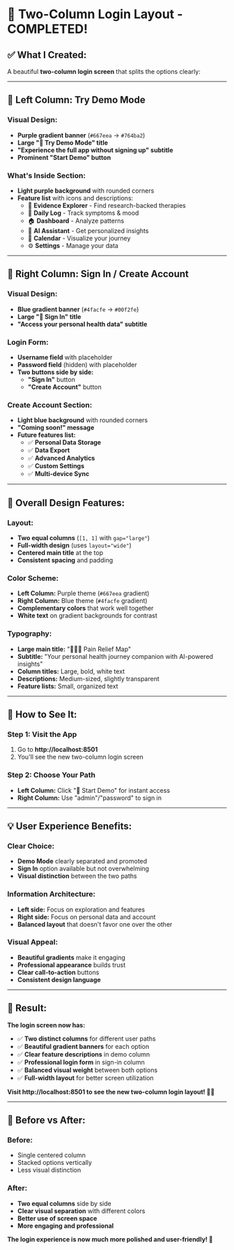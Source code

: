 # 🎨 Two-Column Login Layout - COMPLETED!

## ✅ **What I Created:**

A beautiful **two-column login screen** that splits the options clearly:

---

## 🎯 **Left Column: Try Demo Mode**

### **Visual Design:**
- **Purple gradient banner** (`#667eea` → `#764ba2`)
- **Large "🚀 Try Demo Mode" title**
- **"Experience the full app without signing up" subtitle**
- **Prominent "Start Demo" button**

### **What's Inside Section:**
- **Light purple background** with rounded corners
- **Feature list** with icons and descriptions:
  - 🔬 **Evidence Explorer** - Find research-backed therapies
  - 🌱 **Daily Log** - Track symptoms & mood
  - 🏠 **Dashboard** - Analyze patterns
  - 🤖 **AI Assistant** - Get personalized insights
  - 📅 **Calendar** - Visualize your journey
  - ⚙️ **Settings** - Manage your data

---

## 🔐 **Right Column: Sign In / Create Account**

### **Visual Design:**
- **Blue gradient banner** (`#4facfe` → `#00f2fe`)
- **Large "🔐 Sign In" title**
- **"Access your personal health data" subtitle**

### **Login Form:**
- **Username field** with placeholder
- **Password field** (hidden) with placeholder
- **Two buttons side by side:**
  - **"Sign In"** button
  - **"Create Account"** button

### **Create Account Section:**
- **Light blue background** with rounded corners
- **"Coming soon!" message**
- **Future features list:**
  - ✅ **Personal Data Storage**
  - ✅ **Data Export**
  - ✅ **Advanced Analytics**
  - ✅ **Custom Settings**
  - ✅ **Multi-device Sync**

---

## 🎨 **Overall Design Features:**

### **Layout:**
- **Two equal columns** (`[1, 1]` with `gap="large"`)
- **Full-width design** (uses `layout="wide"`)
- **Centered main title** at the top
- **Consistent spacing** and padding

### **Color Scheme:**
- **Left Column:** Purple theme (`#667eea` gradient)
- **Right Column:** Blue theme (`#4facfe` gradient)
- **Complementary colors** that work well together
- **White text** on gradient backgrounds for contrast

### **Typography:**
- **Large main title:** "💆🏻‍♀️ Pain Relief Map"
- **Subtitle:** "Your personal health journey companion with AI-powered insights"
- **Column titles:** Large, bold, white text
- **Descriptions:** Medium-sized, slightly transparent
- **Feature lists:** Small, organized text

---

## 🚀 **How to See It:**

### **Step 1: Visit the App**
1. Go to **http://localhost:8501**
2. You'll see the new two-column login screen

### **Step 2: Choose Your Path**
- **Left Column:** Click "🚀 Start Demo" for instant access
- **Right Column:** Use "admin"/"password" to sign in

---

## 💡 **User Experience Benefits:**

### **Clear Choice:**
- **Demo Mode** clearly separated and promoted
- **Sign In** option available but not overwhelming
- **Visual distinction** between the two paths

### **Information Architecture:**
- **Left side:** Focus on exploration and features
- **Right side:** Focus on personal data and account
- **Balanced layout** that doesn't favor one over the other

### **Visual Appeal:**
- **Beautiful gradients** make it engaging
- **Professional appearance** builds trust
- **Clear call-to-action** buttons
- **Consistent design language**

---

## 🎊 **Result:**

**The login screen now has:**
- ✅ **Two distinct columns** for different user paths
- ✅ **Beautiful gradient banners** for each option
- ✅ **Clear feature descriptions** in demo column
- ✅ **Professional login form** in sign-in column
- ✅ **Balanced visual weight** between both options
- ✅ **Full-width layout** for better screen utilization

**Visit http://localhost:8501 to see the new two-column login layout! 🎨✨**

---

## 🔄 **Before vs After:**

### **Before:**
- Single centered column
- Stacked options vertically
- Less visual distinction

### **After:**
- **Two equal columns** side by side
- **Clear visual separation** with different colors
- **Better use of screen space**
- **More engaging and professional**

**The login experience is now much more polished and user-friendly! 🌟**
